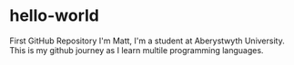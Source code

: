 # hello-world
First GitHub Repository
I'm Matt, I'm a student at Aberystwyth University. This is my github journey as I learn multile programming languages.
